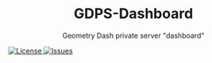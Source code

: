 <h1 align="center">GDPS-Dashboard</h1>
<p align="center">Geometry Dash private server "dashboard"</p>
<a href="#">
  <img src="https://img.shields.io/github/license/system32149/GDPS-Dashboard" alt="License">
</a>
<a href="https://github.com/system32149/GDPS-Dashboard/issues">
  <img src="https://img.shields.io/github/issues/system32149/GDPS-Dashboard" alt="Issues">
</a>

